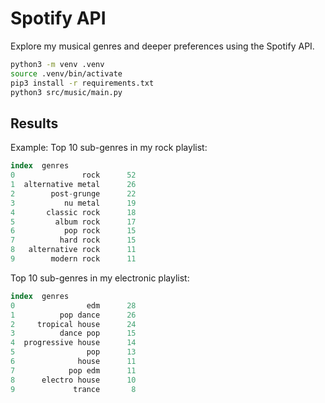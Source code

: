 # Spotify API

Explore my musical genres and deeper preferences using the Spotify API.

```bash
python3 -m venv .venv
source .venv/bin/activate
pip3 install -r requirements.txt
python3 src/music/main.py
```


## Results

Example:
Top 10 sub-genres in my rock playlist:


```sql
index  genres
0               rock      52
1  alternative metal      26
2        post-grunge      22
3           nu metal      19
4       classic rock      18
5         album rock      17
6           pop rock      15
7          hard rock      15
8   alternative rock      11
9        modern rock      11
```

Top 10 sub-genres in my electronic playlist:


```sql
index  genres
0                edm      28
1          pop dance      26
2     tropical house      24
3          dance pop      15
4  progressive house      14
5                pop      13
6              house      11
7            pop edm      11
8      electro house      10
9             trance       8

```